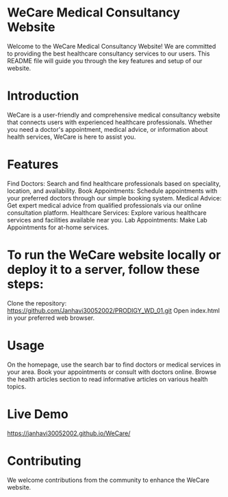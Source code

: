 # WeCare Medical Consultancy Website
Welcome to the WeCare Medical Consultancy Website! We are committed to providing the best healthcare consultancy services to our users. This README file will guide you through the key features and setup of our website.

# Introduction
WeCare is a user-friendly and comprehensive medical consultancy website that connects users with experienced healthcare professionals. Whether you need a doctor's appointment, medical advice, or information about health services, WeCare is here to assist you.

# Features
Find Doctors: Search and find healthcare professionals based on speciality, location, and availability.
Book Appointments: Schedule appointments with your preferred doctors through our simple booking system. 
Medical Advice: Get expert medical advice from qualified professionals via our online consultation platform. 
Healthcare Services: Explore various healthcare services and facilities available near you. 
Lab Appointments: Make Lab Appointments for at-home services. 

# To run the WeCare website locally or deploy it to a server, follow these steps:
Clone the repository:
https://github.com/Janhavi30052002/PRODIGY_WD_01.git Open index.html in your preferred web browser.

# Usage
On the homepage, use the search bar to find doctors or medical services in your area. Book your appointments or consult with doctors online. Browse the health articles section to read informative articles on various health topics.
# Live Demo
https://janhavi30052002.github.io/WeCare/

# Contributing
We welcome contributions from the community to enhance the WeCare website.
